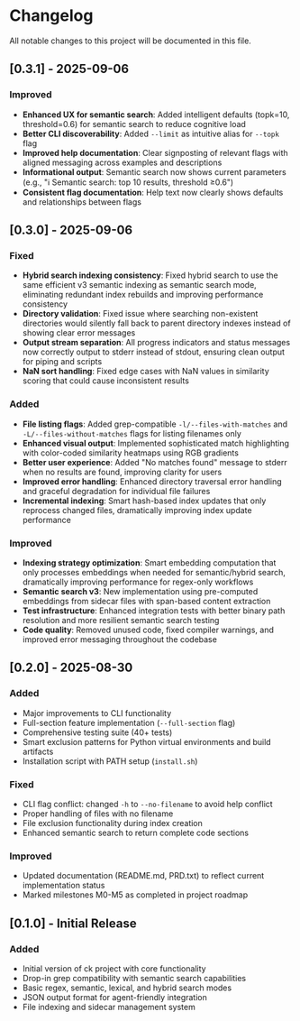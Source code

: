 # Changelog

All notable changes to this project will be documented in this file.

## [0.3.1] - 2025-09-06

### Improved
- **Enhanced UX for semantic search**: Added intelligent defaults (topk=10, threshold=0.6) for semantic search to reduce cognitive load
- **Better CLI discoverability**: Added `--limit` as intuitive alias for `--topk` flag
- **Improved help documentation**: Clear signposting of relevant flags with aligned messaging across examples and descriptions  
- **Informational output**: Semantic search now shows current parameters (e.g., "ℹ Semantic search: top 10 results, threshold ≥0.6")
- **Consistent flag documentation**: Help text now clearly shows defaults and relationships between flags

## [0.3.0] - 2025-09-06

### Fixed
- **Hybrid search indexing consistency**: Fixed hybrid search to use the same efficient v3 semantic indexing as semantic search mode, eliminating redundant index rebuilds and improving performance consistency
- **Directory validation**: Fixed issue where searching non-existent directories would silently fall back to parent directory indexes instead of showing clear error messages
- **Output stream separation**: All progress indicators and status messages now correctly output to stderr instead of stdout, ensuring clean output for piping and scripts
- **NaN sort handling**: Fixed edge cases with NaN values in similarity scoring that could cause inconsistent results

### Added
- **File listing flags**: Added grep-compatible `-l/--files-with-matches` and `-L/--files-without-matches` flags for listing filenames only
- **Enhanced visual output**: Implemented sophisticated match highlighting with color-coded similarity heatmaps using RGB gradients
- **Better user experience**: Added "No matches found" message to stderr when no results are found, improving clarity for users
- **Improved error handling**: Enhanced directory traversal error handling and graceful degradation for individual file failures
- **Incremental indexing**: Smart hash-based index updates that only reprocess changed files, dramatically improving index update performance

### Improved  
- **Indexing strategy optimization**: Smart embedding computation that only processes embeddings when needed for semantic/hybrid search, dramatically improving performance for regex-only workflows
- **Semantic search v3**: New implementation using pre-computed embeddings from sidecar files with span-based content extraction
- **Test infrastructure**: Enhanced integration tests with better binary path resolution and more resilient semantic search testing
- **Code quality**: Removed unused code, fixed compiler warnings, and improved error messaging throughout the codebase

## [0.2.0] - 2025-08-30

### Added
- Major improvements to CLI functionality
- Full-section feature implementation (`--full-section` flag)
- Comprehensive testing suite (40+ tests)
- Smart exclusion patterns for Python virtual environments and build artifacts
- Installation script with PATH setup (`install.sh`)

### Fixed
- CLI flag conflict: changed `-h` to `--no-filename` to avoid help conflict
- Proper handling of files with no filename
- File exclusion functionality during index creation
- Enhanced semantic search to return complete code sections

### Improved
- Updated documentation (README.md, PRD.txt) to reflect current implementation status
- Marked milestones M0-M5 as completed in project roadmap

## [0.1.0] - Initial Release

### Added
- Initial version of ck project with core functionality
- Drop-in grep compatibility with semantic search capabilities
- Basic regex, semantic, lexical, and hybrid search modes
- JSON output format for agent-friendly integration
- File indexing and sidecar management system